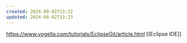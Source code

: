 ```yaml
---
created: 2024-08-02T13:22
updated: 2024-08-02T13:23
---
```

https://www.vogella.com/tutorials/EclipseGit/article.html
[[Eclipse IDE]]